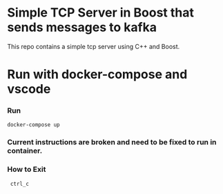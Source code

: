 # Simple TCP Server in Boost that sends messages to kafka

This repo contains a simple tcp server using C++ and Boost.

# Run with docker-compose and vscode


### Run

`docker-compose up`

### Current instructions are broken and need to be fixed to run in container.

### How to Exit

` ctrl_c`